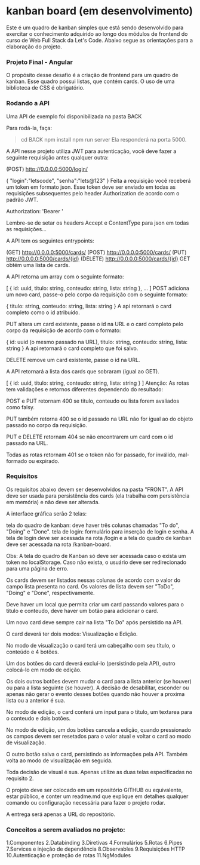 # kanban board (em desenvolvimento)

Este é um quadro de kanban simples que está sendo desenvolvido para exercitar o conhecimento adquirido ao longo dos módulos de frontend do curso de Web Full Stack da Let's Code. Abaixo segue as orientações para a elaboração do projeto.

### Projeto Final - Angular
O propósito desse desafio é a criação de frontend para um quadro de kanban. Esse quadro possui listas, que contém cards. O uso de uma biblioteca de CSS é obrigatório.

### Rodando a API
Uma API de exemplo foi disponibilizada na pasta BACK

Para rodá-la, faça:

> cd BACK
> npm install
> npm run server
Ela responderá na porta 5000.


A API nesse projeto utiliza JWT para autenticação, você deve fazer a seguinte requisição antes qualquer outra:

(POST) http://0.0.0.0:5000/login/

{ "login":"letscode", "senha":"lets@123" }
Feita a requisição você receberá um token em formato json. Esse token deve ser enviado em todas as requisições subsequentes pelo header Authorization de acordo com o padrão JWT.

Authorization: 'Bearer <token>'

Lembre-se de setar os headers Accept e ContentType para json em todas as requisições...

A API tem os seguintes entrypoints:

(GET)     http://0.0.0.0:5000/cards/
(POST)    http://0.0.0.0:5000/cards/
(PUT)     http://0.0.0.0:5000/cards/{id}
(DELETE)  http://0.0.0.0:5000/cards/{id}
GET obtém uma lista de cards.

A API retorna um array com o seguinte formato:

[
  {
    id: uuid,
    titulo: string,
    conteudo: string,
    lista: string
  },
  ...
]
POST adiciona um novo card, passe-o pelo corpo da requisição com o seguinte formato:

{
  titulo: string,
  conteudo: string,
  lista: string
}
A api retornará o card completo como o id atribuído.

PUT altera um card existente, passe o id na URL e o card completo pelo corpo da requisição de acordo com o formato:

{
  id: uuid (o mesmo passado na URL),
  titulo: string,
  conteudo: string,
  lista: string
}
A api retornará o card completo que foi salvo.

DELETE remove um card existente, passe o id na URL.

A API retornará a lista dos cards que sobraram (igual ao GET).

[
  {
    id: uuid,
    titulo: string,
    conteudo: string,
    lista: string
  }
]
Atenção: As rotas tem validações e retornos diferentes dependendo do resultado:

POST e PUT retornam 400 se titulo, conteudo ou lista forem avaliados como falsy.

PUT também retorna 400 se o id passado na URL não for igual ao do objeto passado no corpo da requisição.

PUT e DELETE retornam 404 se não encontrarem um card com o id passado na URL.

Todas as rotas retornam 401 se o token não for passado, for inválido, mal-formado ou expirado.

### Requisitos
Os requisitos abaixo devem ser desenvolvidos na pasta "FRONT".
A API deve ser usada para persistência dos cards (ela trabalha com persistência em memória) e não deve ser alterada.

A interface gráfica serão 2 telas:

tela do quadro de kanban: deve haver três colunas chamadas "To do", "Doing" e "Done".
tela de login: formulário para inserção de login e senha.
A tela de login deve ser acessada na rota /login e a tela do quadro de kanban deve ser acessada na rota /kanban-board.

Obs: A tela do quadro de Kanban só deve ser acessada caso o exista um token no localStorage. Caso não exista, o usuário deve ser redirecionado para uma página de erro.

Os cards devem ser listados nessas colunas de acordo com o valor do campo lista presenta no card. Os valores de lista devem ser "ToDo", "Doing" e "Done", respectivamente.

Deve haver um local que permita criar um card passando valores para o titulo e conteudo, deve haver um botão para adicionar o card.

Um novo card deve sempre cair na lista "To Do" após persistido na API.

O card deverá ter dois modos: Visualização e Edição.

No modo de visualização o card terá um cabeçalho com seu título, o conteúdo e 4 botões.

Um dos botões do card deverá excluí-lo (persistindo pela API), outro colocá-lo em modo de edição.

Os dois outros botões devem mudar o card para a lista anterior (se houver) ou para a lista seguinte (se houver). A decisão de desabilitar, esconder ou apenas não gerar o evento desses botões quando não houver a proxima lista ou a anterior é sua.

No modo de edição, o card conterá um input para o titulo, um textarea para o conteudo e dois botões.

No modo de edição, um dos botões cancela a edição, quando pressionado os campos devem ser resetados para o valor atual e voltar o card ao modo de visualização.

O outro botão salva o card, persistindo as informações pela API. Também volta ao modo de visualização em seguida.

Toda decisão de visual é sua. Apenas utilize as duas telas especificadas no requisito 2.

O projeto deve ser colocado em um repositório GITHUB ou equivalente, estar público, e conter um readme.md que explique em detalhes qualquer comando ou configuração necessária para fazer o projeto rodar.

A entrega será apenas a URL do repositório.

### Conceitos a serem avaliados no projeto:
1.Componentes
2.Databinding
3.Diretivas
4.Formulários
5.Rotas
6.Pipes
7.Services e injeção de dependência
8.Observables
9.Requisições HTTP
10.Autenticação e proteção de rotas
11.NgModules
